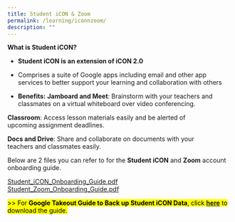 ```yaml
---
title: Student iCON & Zoom
permalink: /learning/iconnzoom/
description: ""
---
```


**What is Student iCON?**

* **Student iCON is an extension of iCON 2.0**
* Comprises a suite of Google apps including email and other app services to better support your learning and collaboration with others

* **Benefits:** 
**Jamboard and Meet**: Brainstorm with your teachers and classmates on a virtual whiteboard over video conferencing.

**Classroom**: Access lesson materials easily and be alerted of upcoming assignment deadlines.

**Docs and Drive**: Share and collaborate on documents with your teachers and classmates easily.

Below are 2 files you can refer to for the **Student iCON** and **Zoom** account onboarding guide.

[Student_iCON_Onboarding_Guide.pdf](/files/Student_iCON_Onboarding_Guide.pdf)<br>
[Student_Zoom_Onboarding_Guide.pdf](/files/Student_Zoom_Onboarding_Guide.pdf)

<mark> >> For **Google Takeout Guide to Back up Student iCON Data**, click **[here](/files/For_Student_Google_Takeout_Guide_for_Student_iCON_2023.pdf)** to download the guide. </mark>